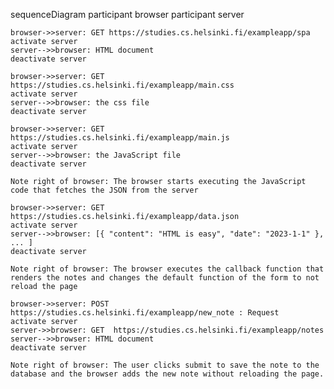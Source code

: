 sequenceDiagram
    participant browser
    participant server

    browser->>server: GET https://studies.cs.helsinki.fi/exampleapp/spa
    activate server
    server-->>browser: HTML document
    deactivate server

    browser->>server: GET https://studies.cs.helsinki.fi/exampleapp/main.css
    activate server
    server-->>browser: the css file
    deactivate server

    browser->>server: GET https://studies.cs.helsinki.fi/exampleapp/main.js
    activate server
    server-->>browser: the JavaScript file
    deactivate server

    Note right of browser: The browser starts executing the JavaScript code that fetches the JSON from the server

    browser->>server: GET https://studies.cs.helsinki.fi/exampleapp/data.json
    activate server
    server-->>browser: [{ "content": "HTML is easy", "date": "2023-1-1" }, ... ]
    deactivate server

    Note right of browser: The browser executes the callback function that renders the notes and changes the default function of the form to not reload the page

    browser->>server: POST https://studies.cs.helsinki.fi/exampleapp/new_note : Request
    activate server
    server->>browser: GET  https://studies.cs.helsinki.fi/exampleapp/notes
    server-->>browser: HTML document
    deactivate server

    Note right of browser: The user clicks submit to save the note to the database and the browser adds the new note without reloading the page.

